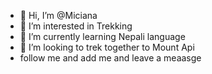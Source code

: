 - 👋 Hi, I’m @Miciana
- 👀 I’m interested in Trekking 
- 🌱 I’m currently learning Nepali language
- 💞️ I’m looking to trek together to Mount Api
- follow me and add me and leave a meaasge
